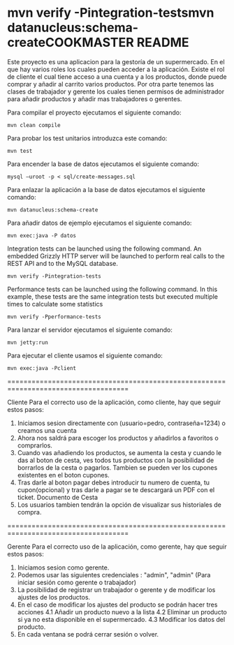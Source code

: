 mvn verify -Pintegration-testsmvn datanucleus:schema-createCOOKMASTER README 
============================

Este proyecto es una aplicacion para la gestoría de un supermercado. En el que hay varios roles los cuales pueden acceder a la aplicación. Existe el rol de cliente el cual tiene acceso a una cuenta y a los productos, donde puede comprar y añadir al carrito varios productos. Por otra parte tenemos las clases de trabajador y gerente los cuales tienen permisos de administrador para añadir productos y añadir mas trabajadores o gerentes.

Para compilar el proyecto ejecutamos el siguiente comando:

    mvn clean compile
      

Para probar los test unitarios introduzca este comando:

    mvn test

Para encender la base de datos ejecutamos el siguiente comando:

    mysql –uroot -p < sql/create-messages.sql

Para enlazar la aplicación a la base de datos ejecutamos el siguiente comando:

    mvn datanucleus:schema-create
      
Para añadir datos de ejemplo ejecutamos el siguiente comando:

    mvn exec:java -P datos
    
Integration tests can be launched using the following command. An embedded Grizzly HTTP server will be launched to perform real calls to the REST API and to the MySQL database.

  	mvn verify -Pintegration-tests

Performance tests can be launched using the following command. In this example, these tests are the same integration tests but executed multiple times to calculate some statistics

  	mvn verify -Pperformance-tests


Para lanzar el servidor ejecutamos el siguiente comando:

    mvn jetty:run

Para ejecutar el cliente usamos el siguiente comando:

    mvn exec:java -Pclient



====================================================================================

Cliente 
Para el correcto uso de la aplicación, como cliente, hay que seguir estos pasos:

1. Iniciamos sesion directamente con (usuario=pedro, contraseña=1234) o creamos una cuenta
2. Ahora nos saldrá para escoger los productos y añadirlos a favoritos o comprarlos.
3. Cuando vas añadiendo los productos, se aumenta la cesta y cuando le das al boton de cesta, ves todos tus productos con la posibilidad de borrarlos de la cesta o pagarlos. Tambien se pueden ver los cupones existentes en el boton cupones.
4. Tras darle al boton pagar debes introducir tu numero de cuenta, tu cupon(opcional) y tras darle a pagar se te descargará un PDF con el ticket.
Documento de Cesta
5. Los usuarios tambien tendrán la opción de visualizar sus historiales de compra.



====================================================================================

Gerente
Para el correcto uso de la aplicación, como gerente, hay que seguir estos pasos:

1. Iniciamos sesion como gerente.
2. Podemos usar las siguientes credenciales : "admin", "admin" (Para iniciar sesión como gerente o trabajador)
3. La posibilidad de registrar un trabajador o gerente y de modificar los ajustes de los productos.
4. En el caso de modificar los ajustes del producto se podrán hacer tres acciones
	4.1 Añadir un producto nuevo a la lista
	4.2 Eliminar un producto si ya no esta disponible en el supermercado.
	4.3 Modificar los datos del producto.
5. En cada ventana se podrá cerrar sesión o volver.

 

